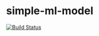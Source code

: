 # simple-ml-model
[![Build Status](https://travis-ci.org/dwd31415/simple-ml-model.svg?branch=master)](https://travis-ci.org/dwd31415/simple-ml-model)

